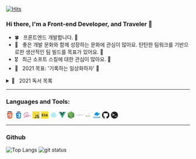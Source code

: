 [![Hits](https://hits.seeyoufarm.com/api/count/incr/badge.svg?url=https%3A%2F%2Fgithub.com%2Fmitrvlr%2Fhit-counter&count_bg=%2334AEFF&title_bg=%23555555&icon=&icon_color=%23FFFFFF&title=hits&edge_flat=false)](https://hits.seeyoufarm.com)

### Hi there, I'm a Front-end Developer, and Traveler 👋

- 🍀 &nbsp; 프론트엔드 개발합니다. 🌱 
- 🧸 &nbsp; 좋은 개발 문화와 함께 성장하는 문화에 관심이 많아요. 탄탄한 팀워크를 기반으로한 생산적인 팀 빌드를 목표가 있어요. 🙌
- 🎖 &nbsp; 최근 소프트 스킬에 대한 관심이 많아요. 🙈
- 🌻 &nbsp; 2021 목표: '기록하는 일상화하자' 💬

<details>
  <summary>📖 &nbsp; 2021 독서 목록</summary>

- <인간관계론>데일 카네기
- <더 시크릿>론다 번
- <웹 성능 최적화 기법>루비페이퍼
- <개발자 오디세이아 더 나은 개발자의 갊을 위해>이경종
- <리팩터링 2판>마틴 파울러
- <TCP/IP 교과서>조 케서드
- <웹 API 디자인>아노드 로렛
- <자바스크립트는 왜 그 모양일까?>더글라스 크락포드
- <TypeScript Quick Start>정진욱
- <모던 자바스크립트 Deep Dive>이웅모
- <함께 자라기: 애자일로 가는 길>김창준
- <그로스 해킹>양승화
- <크래프톤 웨이>이기문
- <클린 아키텍처>로버트 C. 마틴
</details>

---

### Languages and Tools:

<p> 
<code><img alt="HTML5" height="20px" src="https://raw.githubusercontent.com/github/explore/80688e429a7d4ef2fca1e82350fe8e3517d3494d/topics/html/html.png" /></code>
<code><img alt="CSS3" height="20px" src="https://raw.githubusercontent.com/github/explore/80688e429a7d4ef2fca1e82350fe8e3517d3494d/topics/css/css.png" /></code>
<code><img alt="Sass" height="20px" src="https://raw.githubusercontent.com/github/explore/80688e429a7d4ef2fca1e82350fe8e3517d3494d/topics/sass/sass.png" /></code>
<code><img alt="JavaScript" height="20px" src="https://raw.githubusercontent.com/github/explore/80688e429a7d4ef2fca1e82350fe8e3517d3494d/topics/javascript/javascript.png" /></code>
<code><img alt="ES6" height="20px" src="https://raw.githubusercontent.com/github/explore/80688e429a7d4ef2fca1e82350fe8e3517d3494d/topics/es6/es6.png" /></code>
<code><img alt="React" height="20px" src="https://raw.githubusercontent.com/github/explore/80688e429a7d4ef2fca1e82350fe8e3517d3494d/topics/react/react.png" /></code>
<code><img alt="Vue" height="20px" src="https://raw.githubusercontent.com/github/explore/80688e429a7d4ef2fca1e82350fe8e3517d3494d/topics/vue/vue.png" /></code>
<code><img alt="nodejs" height="20px" src="https://raw.githubusercontent.com/github/explore/80688e429a7d4ef2fca1e82350fe8e3517d3494d/topics/nodejs/nodejs.png" /></code>
<code><img alt="Express" height="20px" src="https://raw.githubusercontent.com/github/explore/80688e429a7d4ef2fca1e82350fe8e3517d3494d/topics/express/express.png" /></code>
<code><img alt="MySQL" height="20px" src="https://raw.githubusercontent.com/github/explore/80688e429a7d4ef2fca1e82350fe8e3517d3494d/topics/mysql/mysql.png" /></code>
<code><img alt="Docker" height="20px" src="https://raw.githubusercontent.com/github/explore/80688e429a7d4ef2fca1e82350fe8e3517d3494d/topics/docker/docker.png" /></code>
<code><img alt="GitHub" height="20px" src="https://raw.githubusercontent.com/github/explore/78df643247d429f6cc873026c0622819ad797942/topics/github/github.png" /></code>
<code><img alt="Terminal" height="20px" src="https://raw.githubusercontent.com/github/explore/80688e429a7d4ef2fca1e82350fe8e3517d3494d/topics/terminal/terminal.png" /></code>
</p>

---

### Github 

![Top Langs](https://github-readme-stats.vercel.app/api/top-langs/?username=mitrvlr&layout=compact&theme=ayu-mirage)
![git status](https://github-readme-stats.vercel.app/api?username=mitrvlr&show_icons=true&hide=contribs,stars&cache_seconds=86400&theme=ayu-mirage)
